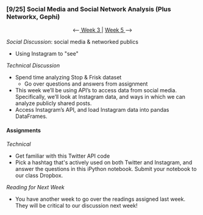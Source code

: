 ### [9/25] Social Media and Social Network Analysis (Plus Networkx, Gephi)

<p align="center"> <--<a href="https://github.com/giladlotan/itpmssd/blob/master/Week_3/README.md"> Week 3 </a> | <a href="https://github.com/giladlotan/itpmssd/blob/master/Week_5/README.md"> Week 5 </a> --> </p>

_Social Discussion_: social media & networked publics
- Using Instagram to "see"

_Technical Discussion_
- Spend time analyzing Stop & Frisk dataset
    - Go over questions and answers from assignment
- This week we’ll be using API’s to access data from social media. Specifically, we’ll look at Instagram data, and ways in which we can analyze publicly shared posts.
- Access Instagram’s API, and load Instagram data into pandas DataFrames.

#### Assignments

_Technical_
- Get familiar with this Twitter API code
- Pick a hashtag that's actively used on both Twitter and Instagram, and answer the questions in this iPython notebook. Submit your notebook to our class Dropbox.

_Reading for Next Week_
- You have another week to go over the readings assigned last week. They will be critical to our discussion next week!

